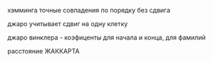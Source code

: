 хэмминга точные совпадения по порядку без сдвига

джаро учитывает сдвиг на одну клетку

джаро винклера - коэфиценты для начала и конца, для фамилий

расстояние ЖАККАРТА 
